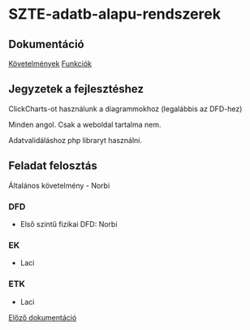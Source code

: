 # SZTE-adatb-alapu-rendszerek

## Dokumentáció

[Követelmények](./docs/kovetelmenyek.md)
[Funkciók](./docs/funkciok.md)

## Jegyzetek a fejlesztéshez

ClickCharts-ot használunk a diagrammokhoz (legalábbis az DFD-hez)

Minden angol. Csak a weboldal tartalma nem.

Adatvalidáláshoz php libraryt használni.

## Feladat felosztás

Általános követelmény - Norbi

### DFD

- Első szintű fizikai DFD: Norbi

### EK

- Laci

### ETK

- Laci

[Előző dokumentáció](https://www.notion.so/norberthajagos/Dokument-ci-e91623ccb534439dba569725b3399c14)
